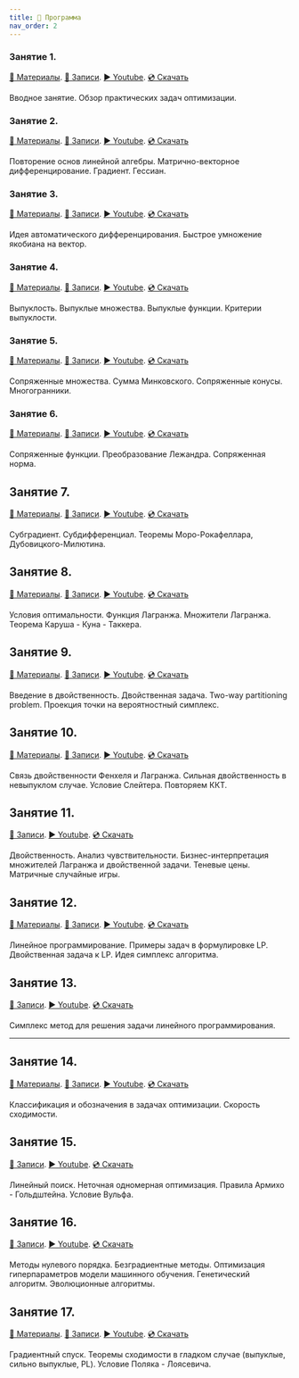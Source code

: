 ```yaml
---
title: 🚀 Программа
nav_order: 2
---
```


### Занятие 1.
[📄 Материалы](/presentations/1.pdf). [📝 Записи](/notes/1.pdf). [▶️ Youtube](https://youtu.be/XEFSSG9Ko-E). [💿 Скачать](https://disk.yandex.ru/i/u5pKrH5QJHpuCg)

Вводное занятие. Обзор практических задач оптимизации.

### Занятие 2.
[📄 Материалы](/presentations/2.pdf). [📝 Записи](/notes/2.pdf). [▶️ Youtube](https://youtu.be/_qZ8A9kGzZQ). [💿 Скачать](https://disk.yandex.ru/i/B_Ycy8o5U5v6gw)

Повторение основ линейной алгебры. Матрично-векторное дифференцирование. Градиент. Гессиан.

### Занятие 3.
[📄 Материалы](/presentations/3.pdf). [📝 Записи](/notes/3.pdf). [▶️ Youtube](https://youtu.be/EOqMu9kQNsQ). [💿 Скачать](https://disk.yandex.ru/i/679NXwC_VsuPTw)

Идея автоматического дифференцирования. Быстрое умножение якобиана на вектор.

### Занятие 4.
[📄 Материалы](/presentations/4.pdf). [📝 Записи](/notes/4.pdf). [▶️ Youtube](https://youtu.be/QKiD0mdjWAE). [💿 Скачать](https://disk.yandex.ru/i/VE2ff0CRsLg6yg)

Выпуклость. Выпуклые множества. Выпуклые функции. Критерии выпуклости. 

### Занятие 5.
[📄 Материалы](/presentations/5.pdf). [📝 Записи](/notes/5.pdf). [▶️ Youtube](https://youtu.be/Wl6HT9CNb-w). [💿 Скачать](https://disk.yandex.ru/i/oxZgtYSAWDWrOw)

Сопряженные множества. Сумма Минковского. Сопряженные конусы. Многогранники.

### Занятие 6.
[📄 Материалы](/presentations/6.pdf). [📝 Записи](/notes/6.pdf). [▶️ Youtube](https://youtu.be/cOiwSoPyUtI). [💿 Скачать](https://disk.yandex.ru/i/eo8eXwd876VmDw)

Сопряженные функции. Преобразование Лежандра. Сопряженная норма.

## Занятие 7. 
[📄 Материалы](/presentations/7.pdf). [📝 Записи](/notes/7.pdf). [▶️ Youtube](https://youtu.be/KVJI3VcjCO4). [💿 Скачать](https://disk.yandex.ru/i/SvF98Cn0DOn6Xg)

Субградиент. Субдифференциал. Теоремы Моро-Рокафеллара, Дубовицкого-Милютина.

## Занятие 8. 
[📄 Материалы](/presentations/8.pdf). [📝 Записи](/notes/8.pdf). [▶️ Youtube](https://youtu.be/PxFHoTxlYzw). [💿 Скачать](https://disk.yandex.ru/i/ijKCehnYKaxWqQ)

Условия оптимальности. Функция Лагранжа. Множители Лагранжа. Теорема Каруша - Куна - Таккера.

## Занятие 9. 
[📄 Материалы](/presentations/9.pdf). [📝 Записи](/notes/9.pdf). [▶️ Youtube](https://youtu.be/6eB8FFVT8iA). [💿 Скачать](https://disk.yandex.ru/i/gkOVKoUgPjP2Dg)

Введение в двойственность. Двойственная задача. Two-way partitioning problem. Проекция точки на вероятностный симплекс. 

## Занятие 10. 
[📄 Материалы](/presentations/9.pdf). [📝 Записи](/notes/10.pdf). [▶️ Youtube](https://youtu.be/5uPGfm5a3YA). [💿 Скачать](https://disk.yandex.ru/i/mCfB45TBtd8uPg)

Связь двойственности Фенхеля и Лагранжа. Сильная двойственность в невыпуклом случае. Условие Слейтера. Повторяем ККТ.

## Занятие 11. 
[📝 Записи](/notes/11.pdf). [▶️ Youtube](https://youtu.be/qO_o-hd6jIY). [💿 Скачать](https://disk.yandex.ru/i/slG2A5E9TY1pEg)

Двойственность. Анализ чувствительности. Бизнес-интерпретация множителей Лагранжа и двойственной задачи. Теневые цены. Матричные случайные игры.

## Занятие 12. 
[📄 Материалы](/presentations/12.pdf). [📝 Записи](/notes/12.pdf). [▶️ Youtube](https://youtu.be/sTn1I7QMdCI). [💿 Скачать](https://disk.yandex.ru/i/b4GTPgn3KdhM8Q)

Линейное программирование. Примеры задач в формулировке LP. Двойственная задача к LP. Идея симплекс алгоритма.

## Занятие 13. 
[📝 Записи](/notes/13.pdf). [▶️ Youtube](https://youtu.be/Mi-b-jzNat8). [💿 Скачать](https://disk.yandex.ru/i/V0qZCIZXNiTfyg)

Симплекс метод для решения задачи линейного программирования.

---

## Занятие 14. 
[📄 Материалы](/presentations/14.pdf). [📝 Записи](/notes/14.pdf). [▶️ Youtube](https://youtu.be/6zFzerv6nKc). [💿 Скачать](https://disk.yandex.com/i/fa_9N7Aum99ngQ)

Классификация и обозначения в задачах оптимизации. Скорость сходимости.

## Занятие 15. 
[📝 Записи](/notes/15.pdf). [▶️ Youtube](https://youtu.be/gbJCIQATnww). [💿 Скачать](https://disk.yandex.ru/i/o2J0S7zlWfLoXg)

Линейный поиск. Неточная одномерная оптимизация. Правила Армихо - Гольдштейна. Условие Вульфа.

## Занятие 16. 
[📝 Записи](/notes/16.pdf). [▶️ Youtube](https://youtu.be/Ti3uND3q0cs). [💿 Скачать](https://disk.yandex.ru/i/GGiRfYOBz-2Pfg)

Методы нулевого порядка. Безградиентные методы. Оптимизация гиперпараметров модели машинного обучения. Генетический алгоритм. Эволюционные алгоритмы.

## Занятие 17. 
[📄 Материалы](/presentations/17.pdf). [📝 Записи](/notes/17.pdf). [▶️ Youtube](https://youtu.be/KvLeJMixsF4). [💿 Скачать](https://disk.yandex.ru/i/rejHoGJ0cx1rug)

Градиентный спуск. Теоремы сходимости в гладком случае (выпуклые, сильно выпуклые, PL). Условие Поляка - Лоясевича.

